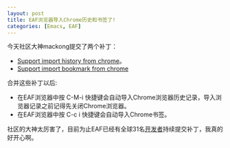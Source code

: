 ```yaml
---
layout: post
title: EAF浏览器导入Chrome历史和书签了!
categories: [Emacs, EAF]
---
```


今天社区大神mackong提交了两个补丁：

* [Support import history from chrome](https://github.com/manateelazycat/emacs-application-framework/commit/a2570c240079d72c19105b1f935d7a3209901b1b)。
* [Support import bookmark from chrome](https://github.com/manateelazycat/emacs-application-framework/commit/b1f4bd2e9ce4faaa93561dc948d435f33a44084b)

合并这些补丁以后:

* 在EAF浏览器中按 C-M-i 快捷键会自动导入Chrome浏览器历史记录，导入浏览器记录之前记得先关闭Chrome浏览器。
* 在EAF浏览器中按 C-c i 快捷键会自动导入Chrome书签。

社区的大神太厉害了，目前为止EAF已经有全球31名[开发者](https://github.com/manateelazycat/emacs-application-framework/graphs/contributors)持续提交补丁，我真的好开心啊。
